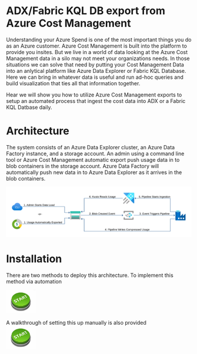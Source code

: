 # ADX/Fabric KQL DB export from Azure Cost Management
Understanding your Azure Spend is one of the most important things you do as an Azure customer. Azure Cost Management is built into the platform to provide you insites. But we live in a world of data looking at the Azure Cost Management data in a silo may not meet your organizations needs. In those situations we can solve that need by putting your Cost Management Data into an anlytical platform like Azure Data Explorer or Fabric KQL Database. Here we can bring in whatever data is useful and run ad-hoc queries and build visualization that ties all that information together.

Hear we will show you how to utilize Azure Cost Management exports to setup an automated process that ingest the cost data into ADX or a Fabric KQL Datbase daily.

# Architecture

The system consists of an Azure Data Explorer cluster, an Azure Data Factory instance, and a storage account. An admin using a command line tool or Azure Cost Management automatic export push usage data in to blob containers in the storage account. Azure Data Factory will automatically push new data in to Azure Data Explorer as it arrives in the blob containers.

![img](docs/images/usage-pipeline.svg)

# Installation

There are two methods to deploy this architecture. To implement this method via automation

[<img alt="Template Deployment" width="80px" src="/docs/images/Start.jpg" />](/docs/template_deployment.md)

A walkthrough of setting this up manually is also provided   
[<img alt="Walkthrough Deployment" width="80px" src="/docs/images/Start.jpg" />](/docs/manual_deployment.md)


